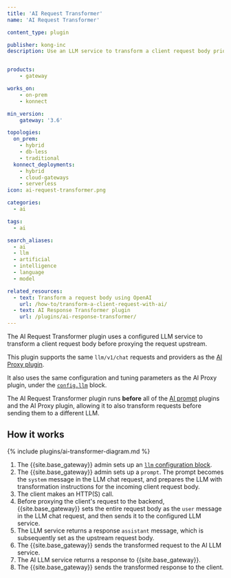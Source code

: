 ```yaml
---
title: 'AI Request Transformer'
name: 'AI Request Transformer'

content_type: plugin

publisher: kong-inc
description: Use an LLM service to transform a client request body prior to proxying the request to the upstream server


products:
    - gateway

works_on:
    - on-prem
    - konnect

min_version:
    gateway: '3.6'

topologies:
  on_prem:
    - hybrid
    - db-less
    - traditional
  konnect_deployments:
    - hybrid
    - cloud-gateways
    - serverless
icon: ai-request-transformer.png

categories:
  - ai

tags:
  - ai

search_aliases:
  - ai
  - llm
  - artificial
  - intelligence
  - language
  - model

related_resources:
  - text: Transform a request body using OpenAI
    url: /how-to/transform-a-client-request-with-ai/
  - text: AI Response Transformer plugin
    url: /plugins/ai-response-transformer/
---
```


The AI Request Transformer plugin uses a configured LLM service to transform a client request body before proxying the request upstream.

This plugin supports the same `llm/v1/chat` requests and providers as the [AI Proxy plugin](/plugins/ai-proxy/).

It also uses the same configuration and tuning parameters as the AI Proxy plugin, under the [`config.llm`](/plugins/ai-request-transformer/reference/#schema--config-llm) block.

The AI Request Transformer plugin runs **before** all of the [AI prompt](/plugins/?terms=ai%2520prompt) plugins and the
AI Proxy plugin, allowing it to also transform requests before sending them to a different LLM.

## How it works

{% include plugins/ai-transformer-diagram.md %}

1. The {{site.base_gateway}} admin sets up an [`llm` configuration block](/plugins/ai-request-transformer/reference/#schema--config-llm).
1. The {{site.base_gateway}} admin sets up a `prompt`.
The prompt becomes the `system` message in the LLM chat request, and prepares the LLM with transformation
instructions for the incoming client request body.
1. The client makes an HTTP(S) call.
1. Before proxying the client's request to the backend, {{site.base_gateway}} sets the entire request body as the
`user` message in the LLM chat request, and then sends it to the configured LLM service.
1. The LLM service returns a response `assistant` message, which is subsequently set as the upstream request body.
1. The {{site.base_gateway}} sends the transformed request to the AI LLM service.
1. The AI LLM service returns a response to {{site.base_gateway}}.
1. The {{site.base_gateway}} sends the transformed response to the client.
